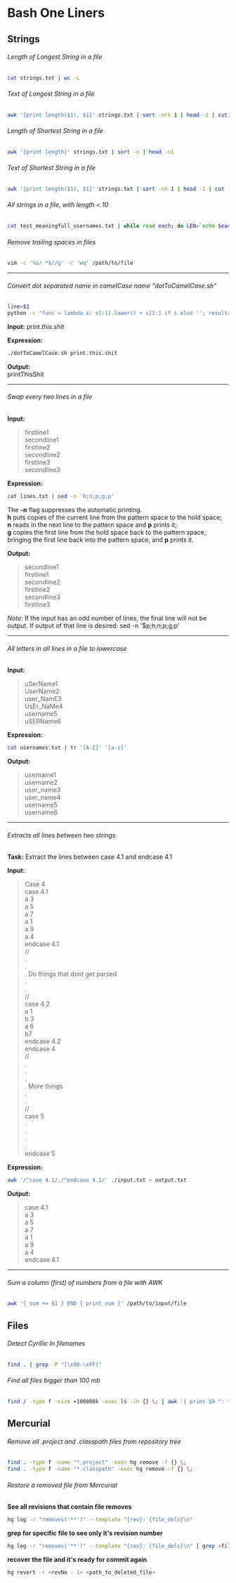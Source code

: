 Bash One Liners
=============

## Strings

###### Length of Longest String in a file
```bash
cat strings.txt | wc -L
```
###### Text of Longest String in a file
```bash
awk '{print length($1), $1}' strings.txt | sort -nrk 1 | head -1 | cut -d ' ' -f 2
```
###### Length of Shortest String in a file
```bash
awk '{print length}' strings.txt | sort -n | head -n1
```
###### Text of Shortest String in a file
```bash
awk '{print length($1), $1}' strings.txt | sort -nk 1 | head -1 | cut -d ' ' -f 2
```
###### All strings in a file, with length < 10
```bash
cat test_meaningfull_usernames.txt | while read each; do LEN=`echo $each | wc -m`; if [ $LEN -lt 10 ]; then echo $each; fi; done;
```
###### Remove trailing spaces in files
```bash
vim -c '%s/ *$//g' -c 'wq' /path/to/file
```
---
###### Convert dot separated name in camelCase name "dotToCamelCase.sh"
```bash
line=$1
python -c "func = lambda s: s[:1].lower() + s[1:] if s else ''; result=''.join(item.title() for item in '$line'.split('.')); print func(result)"
```
**Input:**
print.this.shit

**Expression:**
```bash
./dotToCamelCase.sh print.this.shit
```

**Output:**   
printThisShit  

---

###### Swap every two lines in a file

**Input:**  
> firstline1  
secondline1  
firstline2  
secondline2  
firstline3  
> secondline3  

 
**Expression:**
```bash
cat lines.txt | sed -n 'h;n;p;g;p'
```

The **-n** flag suppresses the automatic printing.  
**h** puts copies of the current line from the pattern space to the hold space;  
**n** reads in the next line to the pattern space and **p** prints it;   
**g** copies the first line from the hold space back to the pattern space, bringing the first line back into the pattern space, and **p** prints it.  

**Output:**  
> secondline1  
firstline1  
secondline2  
firstline2  
secondline3  
> firstline3  

_Note:_
If the input has an odd number of lines, the final line will not be output. If output of that line is desired: sed -n '$p;h;n;p;g;p'

---

###### All letters in all lines in a file to lowercase
**Input:**  
> uSerName1  
UserName2  
user_NamE3  
UsEr_NaMe4  
username5  
> uSERName6  

**Expression:**
```bash
cat usernames.txt | tr '[A-Z]' '[a-z]'
```

**Output:**  
> username1  
username2  
user_name3  
user_name4  
username5  
> username6  

---

###### Extracts all lines between two strings

**Task:** Extract the lines between case 4.1 and endcase 4.1

**Input:**  
> Case 4  
case 4.1  
a 3  
a 5  
a 7  
a 1  
a 9  
a 4  
endcase 4.1  
//  
.  
.  
. Do things that dont get parsed  
.  
.  
//  
case 4.2  
a 1  
b 3  
a 6  
b7   
endcase 4.2  
endcase 4  
//  
.  
.  
.  
. More things  
.  
.  
//  
case 5  
.  
.  
.  
.  
> endcase 5  

**Expression:**
```bash
awk '/^case 4.1/,/^endcase 4.1/' ./input.txt > output.txt
```

**Output:**
> case 4.1  
a 3  
a 5  
a 7  
a 1  
a 9  
a 4  
> endcase 4.1  

---

###### Sum a column (first) of numbers from a file with AWK

```bash
awk '{ sum += $1 } END { print sum }' /path/to/input/file
```

## Files

###### Detect Cyrillic In filenames
```bash
find . | grep -P "[\x80-\xFF]"
```

###### Find all files bigger than 100 mb
```bash
find / -type f -size +100000k -exec ls -lh {} \; | awk '{ print $9 ": " $5 }'
```

## Mercurial

###### Remove all .project and .classpath files from repository tree
```bash
find . -type f -name "*.project" -exec hg remove -f {} \;
find . -type f -name "*.classpath" -exec hg remove -f {} \;
```

###### Restore a removed file from Mercurial
**See all revisions that contain file removes**
```bash
hg log -r "removes('**')" --template "{rev}: {file_dels}\n"
```
**grep for specific file to see only it's revision number**
```bash
hg log -r "removes('**')" --template "{rev}: {file_dels}\n" | grep <filename>
```
**recover the file and it's ready for commit again**
```bash
hg revert -r <revNo - 1> <path_to_deleted_file>
```
